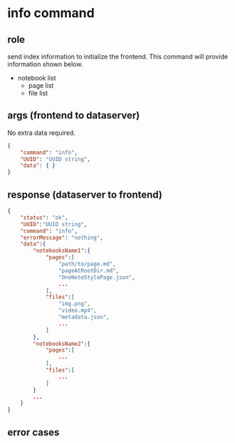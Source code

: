 # info command
## role
 send index information to initialize the frontend. This command will provide information shown below.

- notebook list
    - page list
    - file list

## args (frontend to dataserver)
 No extra data required. 
```json
{
    "command": "info",
    "UUID": "UUID string",
    "data": { }
}
```

## response (dataserver to frontend)
```json
{
    "status": "ok",
    "UUID":"UUID string",
    "command": "info",
    "errorMessage": "nothing",
    "data":{
        "notebooksName1":{
            "pages":[
                "path/to/page.md",
                "pageAtRootDir.md",
                "OneNoteStylePage.json",
                ...
            ],
            "files":[
                "img.png",
                "video.mp4",
                "metadata.json",
                ...
            ]
        },
        "notebooksName2":{
            "pages":[
                ...
            ],
            "files":[
                ...
            ]
        }
        ...
    }
}
```


## error cases



